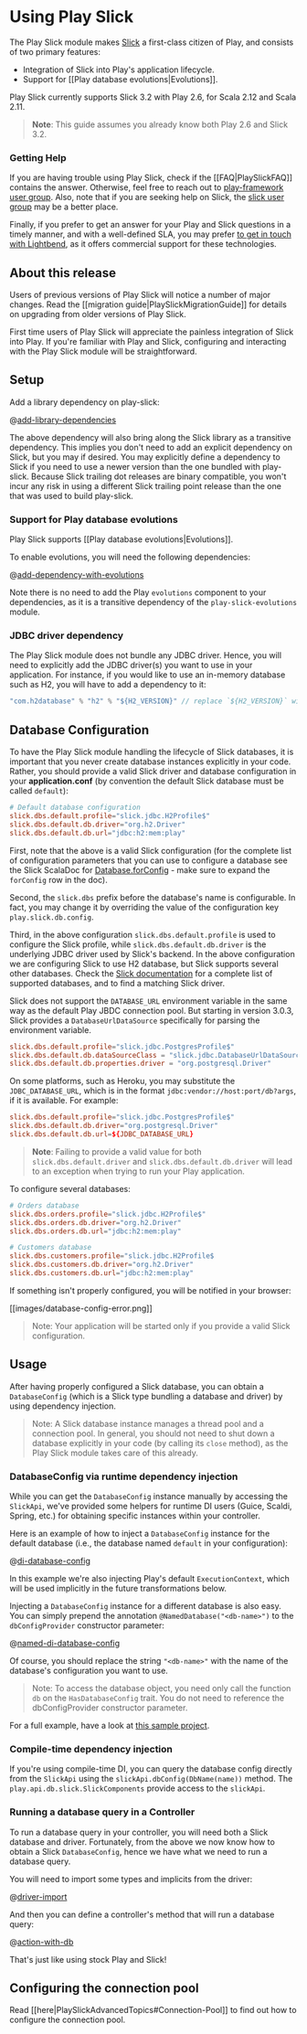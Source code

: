 # Using Play Slick

The Play Slick module makes [Slick](http://slick.typesafe.com/) a first-class citizen of Play, and consists of two primary features:

  - Integration of Slick into Play's application lifecycle.
  - Support for [[Play database evolutions|Evolutions]].

Play Slick currently supports Slick 3.2 with Play 2.6, for Scala 2.12 and Scala 2.11.

> **Note**: This guide assumes you already know both Play 2.6 and Slick 3.2.

### Getting Help

If you are having trouble using Play Slick, check if the [[FAQ|PlaySlickFAQ]] contains the answer. Otherwise, feel free to reach out to [play-framework user group](https://groups.google.com/forum/#!forum/play-framework). Also, note that if you are seeking help on Slick, the [slick user group](https://groups.google.com/forum/#!forum/scalaquery) may be a better place.

Finally, if you prefer to get an answer for your Play and Slick questions in a timely manner, and with a well-defined SLA, you may prefer [to get in touch with Lightbend](http://www.lightbend.com/subscription), as it offers commercial support for these technologies.

## About this release

Users of previous versions of Play Slick will notice a number of major changes. Read the [[migration guide|PlaySlickMigrationGuide]] for details on upgrading from older versions of Play Slick.

First time users of Play Slick will appreciate the painless integration of Slick into Play. If you're familiar with Play and Slick, configuring and interacting with the Play Slick module will be straightforward.

## Setup

Add a library dependency on play-slick:

@[add-library-dependencies](code/slick.sbt)

The above dependency will also bring along the Slick library as a transitive dependency. This implies you don't need to add an explicit dependency on Slick, but you may if desired. You may explicitly define a dependency to Slick if you need to use a newer version than the one bundled with play-slick. Because Slick trailing dot releases are binary compatible, you won't incur any risk in using a different Slick trailing point release than the one that was used to build play-slick.

### Support for Play database evolutions

Play Slick supports [[Play database evolutions|Evolutions]].

To enable evolutions, you will need the following dependencies:

@[add-dependency-with-evolutions](code/slick.sbt)

Note there is no need to add the Play `evolutions` component to your dependencies, as it is a transitive dependency of the `play-slick-evolutions` module.

### JDBC driver dependency

The Play Slick module does not bundle any JDBC driver. Hence, you will need to explicitly add the JDBC driver(s) you want to use in your application. For instance, if you would like to use an in-memory database such as H2, you will have to add a dependency to it:

```scala
"com.h2database" % "h2" % "${H2_VERSION}" // replace `${H2_VERSION}` with an actual version number
```

## Database Configuration

To have the Play Slick module handling the lifecycle of Slick databases, it is important that you never create database instances explicitly in your code. Rather, you should provide a valid Slick driver and database configuration in your **application.conf** (by convention the default Slick database must be called `default`):

```conf
# Default database configuration
slick.dbs.default.profile="slick.jdbc.H2Profile$"
slick.dbs.default.db.driver="org.h2.Driver"
slick.dbs.default.db.url="jdbc:h2:mem:play"
```

First, note that the above is a valid Slick configuration (for the complete list of configuration parameters that you can use to configure a database see the Slick ScalaDoc for [Database.forConfig](http://slick.typesafe.com/doc/3.1.0/api/index.html#slick.jdbc.JdbcBackend$DatabaseFactoryDef@forConfig%28path:String,config:com.typesafe.config.Config,driver:java.sql.Driver,classLoader:ClassLoader%29:JdbcBackend.this.Database) - make sure to expand the `forConfig` row in the doc).

Second, the `slick.dbs` prefix before the database's name is configurable. In fact, you may change it by overriding the value of the configuration key `play.slick.db.config`.

Third, in the above configuration `slick.dbs.default.profile` is used to configure the Slick profile, while `slick.dbs.default.db.driver` is the underlying JDBC driver used by Slick's backend. In the above configuration we are configuring Slick to use H2 database, but Slick supports several other databases. Check the [Slick documentation](http://slick.typesafe.com/docs) for a complete list of supported databases, and to find a matching Slick driver.

Slick does not support the `DATABASE_URL` environment variable in the same way as the default Play JBDC connection pool. But starting in version 3.0.3, Slick provides a `DatabaseUrlDataSource` specifically for parsing the environment variable.

```conf
slick.dbs.default.profile="slick.jdbc.PostgresProfile$"
slick.dbs.default.db.dataSourceClass = "slick.jdbc.DatabaseUrlDataSource"
slick.dbs.default.db.properties.driver = "org.postgresql.Driver"
```

On some platforms, such as Heroku, you may substitute the `JDBC_DATABASE_URL`, which is in the format `jdbc:vendor://host:port/db?args`, if it is available. For example:

```conf
slick.dbs.default.profile="slick.jdbc.PostgresProfile$"
slick.dbs.default.db.driver="org.postgresql.Driver"
slick.dbs.default.db.url=${JDBC_DATABASE_URL}
```

> **Note**: Failing to provide a valid value for both `slick.dbs.default.driver` and `slick.dbs.default.db.driver` will lead to an exception when trying to run your Play application.

To configure several databases:

```conf
# Orders database
slick.dbs.orders.profile="slick.jdbc.H2Profile$"
slick.dbs.orders.db.driver="org.h2.Driver"
slick.dbs.orders.db.url="jdbc:h2:mem:play"

# Customers database
slick.dbs.customers.profile="slick.jdbc.H2Profile$
slick.dbs.customers.db.driver="org.h2.Driver"
slick.dbs.customers.db.url="jdbc:h2:mem:play"
```

If something isn't properly configured, you will be notified in your browser:

[[images/database-config-error.png]]

> Note: Your application will be started only if you provide a valid Slick configuration.

## Usage

After having properly configured a Slick database, you can obtain a `DatabaseConfig` (which is a Slick type bundling a database and driver) by using dependency injection.

> Note: A Slick database instance manages a thread pool and a connection pool. In general, you should not need to shut down a database explicitly in your code (by calling its `close` method), as the Play Slick module takes care of this already.

### DatabaseConfig via runtime dependency injection

While you can get the `DatabaseConfig` instance manually by accessing the `SlickApi`, we've provided some helpers for runtime DI users (Guice, Scaldi, Spring, etc.) for obtaining specific instances within your controller.

Here is an example of how to inject a `DatabaseConfig` instance for the default database (i.e., the database named `default` in your configuration):

@[di-database-config](code/DI.scala)

In this example we're also injecting Play's default `ExecutionContext`, which will be used implicitly in the future transformations below.

Injecting a `DatabaseConfig` instance for a different database is also easy. You can simply prepend the annotation `@NamedDatabase("<db-name>")` to the `dbConfigProvider` constructor parameter:

@[named-di-database-config](code/DI.scala)

Of course, you should replace the string `"<db-name>"` with the name of the database's configuration you want to use.

> Note: To access the database object, you need only call the function `db` on the `HasDatabaseConfig` trait. You do not need to reference the dbConfigProvider constructor parameter.

For a full example, have a look at [this sample project](https://github.com/playframework/play-slick/tree/master/samples/basic).

### Compile-time dependency injection

If you're using compile-time DI, you can query the database config directly from the `SlickApi` using the `slickApi.dbConfig(DbName(name))` method. The `play.api.db.slick.SlickComponents` provide access to the `slickApi`.

### Running a database query in a Controller

To run a database query in your controller, you will need both a Slick database and driver. Fortunately, from the above we now know how to obtain a Slick `DatabaseConfig`, hence we have what we need to run a database query.

You will need to import some types and implicits from the driver:

@[driver-import](code/Example.scala)

And then you can define a controller's method that will run a database query:

@[action-with-db](code/Example.scala)

That's just like using stock Play and Slick!

## Configuring the connection pool

Read [[here|PlaySlickAdvancedTopics#Connection-Pool]] to find out how to configure the connection pool.
